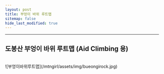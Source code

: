 ```yaml
---
layout: post
title: 부엉이 바위 루트맵
sitemap: false
hide_last_modified: true
--- 
```


---
도봉산 부엉이 바위 루트맵 (Aid Climbing 용)
---
<br>
![부엉이바위루트맵](/mtngirl/assets/img/bueongirock.jpg)
